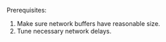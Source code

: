 Prerequisites:
1. Make sure network buffers have reasonable size.
2. Tune necessary network delays.
